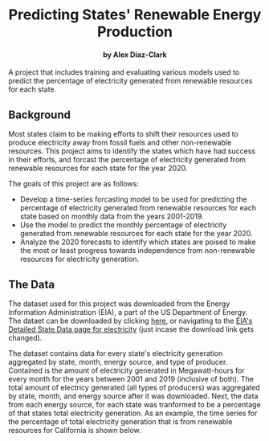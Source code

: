 # <div align="center">Predicting States' Renewable Energy Production</div>
#### <div align="center">by Alex Diaz-Clark</div>
A project that includes training and evaluating various models used to predict the percentage of electricity generated from renewable resources for each state. 

## Background

Most states claim to be making efforts to shift their resources used to produce electricity away from fossil fuels and other non-renewable resources. This project aims to identify the states which have had success in their efforts, and forcast the percentage of electricity generated from renewable resources for each state for the year 2020. 

The goals of this project are as follows:
* Develop a time-series forcasting model to be used for predicting the percentage of electricity generated from renewable resources for each state based on monthly data from the years 2001-2019.   
* Use the model to predict the monthly percentage of electricity generated from renewable resources for each state for the year 2020.
* Analyze the 2020 forecasts to identify which states are poised to make the most or least progress towards independence from non-renewable resources for electricity generation.

## The Data

The dataset used for this project was downloaded from the Energy Information Administration (EIA), a part of the US Department of Energy. The dataet can be downloaded by clicking [here](https://www.eia.gov/electricity/data/state/generation_monthly.xlsx "Download dataset from EIA"), or navigating to the [EIA's Detailed State Data page for electricity](https://www.eia.gov/electricity/data/state/ "EIA webpage") (just incase the download link gets changed).

The dataset contains data for every state's electricity generation aggregated by state, month, energy source, and type of producer. Contained is the amount of electricity generated in Megawatt-hours for every month for the years between 2001 and 2019 (inclusive of both). The total amount of electricy generated (all types of producers) was aggregated by state, month, and energy source after it was downloaded. Next, the data from each energy source, for each state was tranformed to be a percentage of that states total electricity generation. As an example, the time series for the percentage of total electricity generation that is from renewable resources for California is shown below. 







